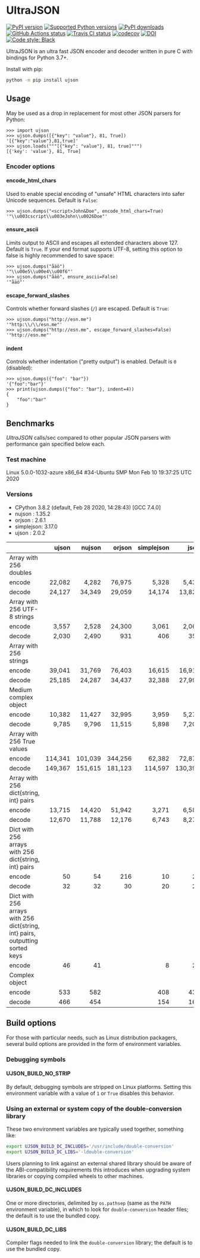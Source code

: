 # UltraJSON

[![PyPI version](https://img.shields.io/pypi/v/ujson.svg?logo=pypi&logoColor=FFE873)](https://pypi.org/project/ujson)
[![Supported Python versions](https://img.shields.io/pypi/pyversions/ujson.svg?logo=python&logoColor=FFE873)](https://pypi.org/project/ujson)
[![PyPI downloads](https://img.shields.io/pypi/dm/ujson.svg)](https://pypistats.org/packages/ujson)
[![GitHub Actions status](https://github.com/ultrajson/ultrajson/workflows/Test/badge.svg)](https://github.com/ultrajson/ultrajson/actions)
[![Travis CI status](https://travis-ci.com/ultrajson/ultrajson.svg?branch=main)](https://app.travis-ci.com/github/ultrajson/ultrajson)
[![codecov](https://codecov.io/gh/ultrajson/ultrajson/branch/main/graph/badge.svg)](https://codecov.io/gh/ultrajson/ultrajson)
[![DOI](https://zenodo.org/badge/1418941.svg)](https://zenodo.org/badge/latestdoi/1418941)
[![Code style: Black](https://img.shields.io/badge/code%20style-Black-000000.svg)](https://github.com/psf/black)

UltraJSON is an ultra fast JSON encoder and decoder written in pure C with bindings for
Python 3.7+.

Install with pip:

```sh
python -m pip install ujson
```

## Usage

May be used as a drop in replacement for most other JSON parsers for Python:

```pycon
>>> import ujson
>>> ujson.dumps([{"key": "value"}, 81, True])
'[{"key":"value"},81,true]'
>>> ujson.loads("""[{"key": "value"}, 81, true]""")
[{'key': 'value'}, 81, True]
```

### Encoder options

#### encode_html_chars

Used to enable special encoding of "unsafe" HTML characters into safer Unicode
sequences. Default is `False`:

```pycon
>>> ujson.dumps("<script>John&Doe", encode_html_chars=True)
'"\\u003cscript\\u003eJohn\\u0026Doe"'
```

#### ensure_ascii

Limits output to ASCII and escapes all extended characters above 127. Default is `True`.
If your end format supports UTF-8, setting this option to false is highly recommended to
save space:

```pycon
>>> ujson.dumps("åäö")
'"\\u00e5\\u00e4\\u00f6"'
>>> ujson.dumps("åäö", ensure_ascii=False)
'"åäö"'
```

#### escape_forward_slashes

Controls whether forward slashes (`/`) are escaped. Default is `True`:

```pycon
>>> ujson.dumps("http://esn.me")
'"http:\\/\\/esn.me"'
>>> ujson.dumps("http://esn.me", escape_forward_slashes=False)
'"http://esn.me"'
```

#### indent

Controls whether indentation ("pretty output") is enabled. Default is `0` (disabled):

```pycon
>>> ujson.dumps({"foo": "bar"})
'{"foo":"bar"}'
>>> print(ujson.dumps({"foo": "bar"}, indent=4))
{
    "foo":"bar"
}
```

## Benchmarks

*UltraJSON* calls/sec compared to other popular JSON parsers with performance gain
specified below each.

### Test machine

Linux 5.0.0-1032-azure x86_64 #34-Ubuntu SMP Mon Feb 10 19:37:25 UTC 2020

### Versions

- CPython 3.8.2 (default, Feb 28 2020, 14:28:43) [GCC 7.4.0]
- nujson    : 1.35.2
- orjson    : 2.6.1
- simplejson: 3.17.0
- ujson     : 2.0.2

|                                                                               | ujson      | nujson     | orjson     | simplejson | json       |
|-------------------------------------------------------------------------------|-----------:|-----------:|-----------:|-----------:|-----------:|
| Array with 256 doubles                                                        |            |            |            |            |            |
| encode                                                                        |     22,082 |      4,282 |     76,975 |      5,328 |      5,436 |
| decode                                                                        |     24,127 |     34,349 |     29,059 |     14,174 |     13,822 |
| Array with 256 UTF-8 strings                                                  |            |            |            |            |            |
| encode                                                                        |      3,557 |      2,528 |     24,300 |      3,061 |      2,068 |
| decode                                                                        |      2,030 |      2,490 |        931 |        406 |        358 |
| Array with 256 strings                                                        |            |            |            |            |            |
| encode                                                                        |     39,041 |     31,769 |     76,403 |     16,615 |     16,910 |
| decode                                                                        |     25,185 |     24,287 |     34,437 |     32,388 |     27,999 |
| Medium complex object                                                         |            |            |            |            |            |
| encode                                                                        |     10,382 |     11,427 |     32,995 |      3,959 |      5,275 |
| decode                                                                        |      9,785 |      9,796 |     11,515 |      5,898 |      7,200 |
| Array with 256 True values                                                    |            |            |            |            |            |
| encode                                                                        |    114,341 |    101,039 |    344,256 |     62,382 |     72,872 |
| decode                                                                        |    149,367 |    151,615 |    181,123 |    114,597 |    130,392 |
| Array with 256 dict{string, int} pairs                                        |            |            |            |            |            |
| encode                                                                        |     13,715 |     14,420 |     51,942 |      3,271 |      6,584 |
| decode                                                                        |     12,670 |     11,788 |     12,176 |      6,743 |      8,278 |
| Dict with 256 arrays with 256 dict{string, int} pairs                         |            |            |            |            |            |
| encode                                                                        |         50 |         54 |        216 |         10 |         23 |
| decode                                                                        |         32 |         32 |         30 |         20 |         23 |
| Dict with 256 arrays with 256 dict{string, int} pairs, outputting sorted keys |            |            |            |            |            |
| encode                                                                        |         46 |         41 |            |          8 |         24 |
| Complex object                                                                |            |            |            |            |            |
| encode                                                                        |        533 |        582 |            |        408 |        431 |
| decode                                                                        |        466 |        454 |            |        154 |        164 |

## Build options

For those with particular needs, such as Linux distribution packagers, several
build options are provided in the form of environment variables.

### Debugging symbols

#### UJSON_BUILD_NO_STRIP

By default, debugging symbols are stripped on Linux platforms. Setting this
environment variable with a value of `1` or `True` disables this behavior.

### Using an external or system copy of the double-conversion library

These two environment variables are typically used together, something like:

```sh
export UJSON_BUILD_DC_INCLUDES='/usr/include/double-conversion'
export UJSON_BUILD_DC_LIBS='-ldouble-conversion'
```

Users planning to link against an external shared library should be aware of
the ABI-compatibility requirements this introduces when upgrading system
libraries or copying compiled wheels to other machines.

#### UJSON_BUILD_DC_INCLUDES

One or more directories, delimited by `os.pathsep` (same as the `PATH`
environment variable), in which to look for `double-conversion` header files;
the default is to use the bundled copy.

#### UJSON_BUILD_DC_LIBS

Compiler flags needed to link the `double-conversion` library; the default
is to use the bundled copy.
